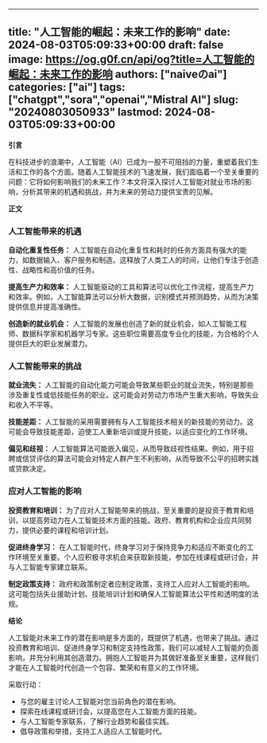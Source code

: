 
---
title: "人工智能的崛起：未来工作的影响"
date: 2024-08-03T05:09:33+00:00
draft: false
image: https://og.g0f.cn/api/og?title=人工智能的崛起：未来工作的影响
authors: ["naiveのai"]
categories: ["ai"]
tags: ["chatgpt","sora","openai","Mistral AI"]
slug: "20240803050933"
lastmod: 2024-08-03T05:09:33+00:00
---
**引言**

在科技进步的浪潮中，人工智能（AI）已成为一股不可阻挡的力量，重塑着我们生活和工作的各个方面。随着人工智能技术的飞速发展，我们面临着一个至关重要的问题：它将如何影响我们的未来工作？本文将深入探讨人工智能对就业市场的影响，分析其带来的机遇和挑战，并为未来的劳动力提供宝贵的见解。

**正文**

### 人工智能带来的机遇

**自动化重复性任务：**
人工智能在自动化重复性和耗时的任务方面具有强大的能力，如数据输入、客户服务和制造。这释放了人类工人的时间，让他们专注于创造性、战略性和高价值的任务。

**提高生产力和效率：**
人工智能驱动的工具和算法可以优化工作流程，提高生产力和效率。例如，人工智能算法可以分析大数据，识别模式并预测趋势，从而为决策提供信息并提高准确性。

**创造新的就业机会：**
人工智能的发展也创造了新的就业机会，如人工智能工程师、数据科学家和机器学习专家。这些职位需要高度专业化的技能，为合格的个人提供巨大的职业发展潜力。

### 人工智能带来的挑战

**就业流失：**
人工智能的自动化能力可能会导致某些职业的就业流失，特别是那些涉及重复性或低技能任务的职业。这可能会对劳动力市场产生重大影响，导致失业和收入不平等。

**技能差距：**
人工智能的采用需要拥有与人工智能技术相关的新技能的劳动力。这可能会导致技能差距，迫使工人重新培训或提升技能，以适应变化的工作环境。

**偏见和歧视：**
人工智能算法可能嵌入偏见，从而导致歧视性结果。例如，用于招聘或信贷评估的算法可能会对特定人群产生不利影响，从而导致不公平的招聘实践或贷款决定。

### 应对人工智能的影响

**投资教育和培训：**
为了应对人工智能带来的挑战，至关重要的是投资于教育和培训，以提高劳动力在人工智能技术方面的技能。政府、教育机构和企业应共同努力，提供必要的课程和培训计划。

**促进终身学习：**
在人工智能时代，终身学习对于保持竞争力和适应不断变化的工作环境至关重要。个人应积极寻求机会来获取新技能，参加在线课程或研讨会，并与人工智能专家建立联系。

**制定政策支持：**
政府和政策制定者应制定政策，支持工人应对人工智能的影响。这可能包括失业援助计划、技能培训计划和确保人工智能算法公平性和透明度的法规。

**结论**

人工智能对未来工作的潜在影响是多方面的，既提供了机遇，也带来了挑战。通过投资教育和培训、促进终身学习和制定支持性政策，我们可以减轻人工智能的负面影响，并充分利用其创造潜力。拥抱人工智能并为其做好准备至关重要，这样我们才能在人工智能时代创造一个包容、繁荣和有意义的工作环境。

采取行动：

* 与您的雇主讨论人工智能对您当前角色的潜在影响。
* 探索在线课程或研讨会，以提高您在人工智能方面的技能。
* 与人工智能专家联系，了解行业趋势和最佳实践。
* 倡导政策和举措，支持工人适应人工智能时代。